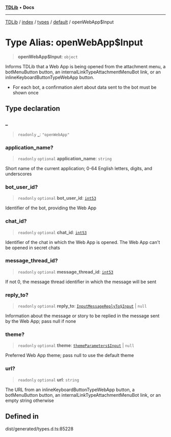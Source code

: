 [**TDLib**](../../../../../../README.md) • **Docs**

***

[TDLib](../../../../../../modules.md) / [index](../../../../../README.md) / [types](../../../README.md) / [default](../README.md) / openWebApp$Input

# Type Alias: openWebApp$Input

> **openWebApp$Input**: `object`

Informs TDLib that a Web App is being opened from the attachment menu, a botMenuButton button, an internalLinkTypeAttachmentMenuBot link, or an inlineKeyboardButtonTypeWebApp button.

- For each bot, a confirmation alert about data sent to the bot must be shown once

## Type declaration

### \_

> `readonly` **\_**: `"openWebApp"`

### application\_name?

> `readonly` `optional` **application\_name**: `string`

Short name of the current application; 0-64 English letters, digits, and underscores

### bot\_user\_id?

> `readonly` `optional` **bot\_user\_id**: [`int53`](int53.md)

Identifier of the bot, providing the Web App

### chat\_id?

> `readonly` `optional` **chat\_id**: [`int53`](int53.md)

Identifier of the chat in which the Web App is opened. The Web App can't be opened in secret chats

### message\_thread\_id?

> `readonly` `optional` **message\_thread\_id**: [`int53`](int53.md)

If not 0, the message thread identifier in which the message will be sent

### reply\_to?

> `readonly` `optional` **reply\_to**: [`InputMessageReplyTo$Input`](InputMessageReplyTo$Input.md) \| `null`

Information about the message or story to be replied in the message sent by the Web App; pass null if none

### theme?

> `readonly` `optional` **theme**: [`themeParameters$Input`](themeParameters$Input.md) \| `null`

Preferred Web App theme; pass null to use the default theme

### url?

> `readonly` `optional` **url**: `string`

The URL from an inlineKeyboardButtonTypeWebApp button, a botMenuButton button, an internalLinkTypeAttachmentMenuBot link, or an empty string otherwise

## Defined in

dist/generated/types.d.ts:85228
